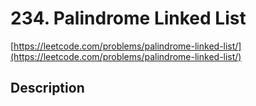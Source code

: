 # 234. Palindrome Linked List

[https://leetcode.com/problems/palindrome-linked-list/](https://leetcode.com/problems/palindrome-linked-list/)

## Description
